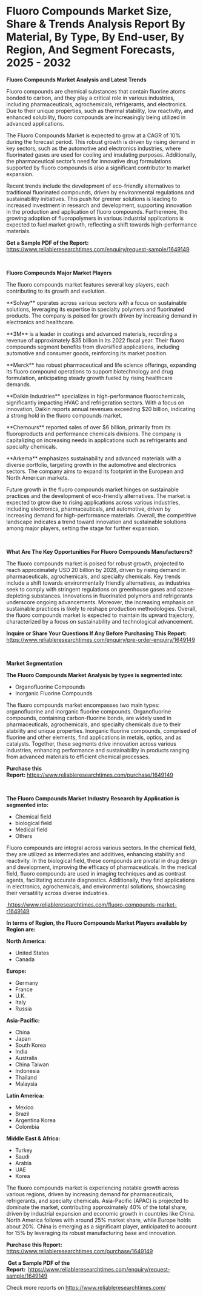 <p><h1>Fluoro Compounds Market Size, Share & Trends Analysis Report By Material, By Type, By End-user, By Region, And Segment Forecasts, 2025 - 2032</h1></p><p><strong>Fluoro Compounds Market Analysis and Latest Trends</strong></p>
<p><p>Fluoro compounds are chemical substances that contain fluorine atoms bonded to carbon, and they play a critical role in various industries, including pharmaceuticals, agrochemicals, refrigerants, and electronics. Due to their unique properties, such as thermal stability, low reactivity, and enhanced solubility, fluoro compounds are increasingly being utilized in advanced applications.</p><p>The Fluoro Compounds Market is expected to grow at a CAGR of 10% during the forecast period. This robust growth is driven by rising demand in key sectors, such as the automotive and electronics industries, where fluorinated gases are used for cooling and insulating purposes. Additionally, the pharmaceutical sector’s need for innovative drug formulations supported by fluoro compounds is also a significant contributor to market expansion.</p><p>Recent trends include the development of eco-friendly alternatives to traditional fluorinated compounds, driven by environmental regulations and sustainability initiatives. This push for greener solutions is leading to increased investment in research and development, supporting innovation in the production and application of fluoro compounds. Furthermore, the growing adoption of fluoropolymers in various industrial applications is expected to fuel market growth, reflecting a shift towards high-performance materials.</p></p>
<p><strong>Get a Sample PDF of the Report:&nbsp;</strong> <a href="https://www.reliableresearchtimes.com/enquiry/request-sample/1649149?utm_campaign=2326&utm_medium=2&utm_source=Github&utm_content=ia&utm_term=01042025&utm_id=fluoro-compounds">https://www.reliableresearchtimes.com/enquiry/request-sample/1649149</a></p>
<p>&nbsp;</p>
<p><strong>Fluoro Compounds Major Market Players</strong></p>
<p><p>The fluoro compounds market features several key players, each contributing to its growth and evolution. </p><p>**Solvay** operates across various sectors with a focus on sustainable solutions, leveraging its expertise in specialty polymers and fluorinated products. The company is poised for growth driven by increasing demand in electronics and healthcare.</p><p>**3M** is a leader in coatings and advanced materials, recording a revenue of approximately $35 billion in its 2022 fiscal year. Their fluoro compounds segment benefits from diversified applications, including automotive and consumer goods, reinforcing its market position.</p><p>**Merck** has robust pharmaceutical and life science offerings, expanding its fluoro compound operations to support biotechnology and drug formulation, anticipating steady growth fueled by rising healthcare demands.</p><p>**Daikin Industries** specializes in high-performance fluorochemicals, significantly impacting HVAC and refrigeration sectors. With a focus on innovation, Daikin reports annual revenues exceeding $20 billion, indicating a strong hold in the fluoro compounds market.</p><p>**Chemours** reported sales of over $6 billion, primarily from its fluoroproducts and performance chemicals divisions. The company is capitalizing on increasing needs in applications such as refrigerants and specialty chemicals.</p><p>**Arkema** emphasizes sustainability and advanced materials with a diverse portfolio, targeting growth in the automotive and electronics sectors. The company aims to expand its footprint in the European and North American markets.</p><p>Future growth in the fluoro compounds market hinges on sustainable practices and the development of eco-friendly alternatives. The market is expected to grow due to rising applications across various industries, including electronics, pharmaceuticals, and automotive, driven by increasing demand for high-performance materials. Overall, the competitive landscape indicates a trend toward innovation and sustainable solutions among major players, setting the stage for further expansion.</p></p>
<p>&nbsp;</p>
<p><strong>What Are The Key Opportunities For Fluoro Compounds Manufacturers?</strong></p>
<p><p>The fluoro compounds market is poised for robust growth, projected to reach approximately USD 20 billion by 2028, driven by rising demand in pharmaceuticals, agrochemicals, and specialty chemicals. Key trends include a shift towards environmentally friendly alternatives, as industries seek to comply with stringent regulations on greenhouse gases and ozone-depleting substances. Innovations in fluorinated polymers and refrigerants underscore ongoing advancements. Moreover, the increasing emphasis on sustainable practices is likely to reshape production methodologies. Overall, the fluoro compounds market is expected to maintain its upward trajectory, characterized by a focus on sustainability and technological advancement.</p></p>
<p><strong>Inquire or Share Your Questions If Any Before Purchasing This Report:</strong> <a href="https://www.reliableresearchtimes.com/enquiry/pre-order-enquiry/1649149?utm_campaign=2326&utm_medium=2&utm_source=Github&utm_content=ia&utm_term=01042025&utm_id=fluoro-compounds">https://www.reliableresearchtimes.com/enquiry/pre-order-enquiry/1649149</a></p>
<p>&nbsp;</p>
<p><strong>Market Segmentation</strong></p>
<p><strong>The Fluoro Compounds Market Analysis by types is segmented into:</strong></p>
<p><ul><li>Organofluorine Compounds</li><li>Inorganic Fluorine Compounds</li></ul></p>
<p><p>The fluoro compounds market encompasses two main types: organofluorine and inorganic fluorine compounds. Organofluorine compounds, containing carbon-fluorine bonds, are widely used in pharmaceuticals, agrochemicals, and specialty chemicals due to their stability and unique properties. Inorganic fluorine compounds, comprised of fluorine and other elements, find applications in metals, optics, and as catalysts. Together, these segments drive innovation across various industries, enhancing performance and sustainability in products ranging from advanced materials to efficient chemical processes.</p></p>
<p><strong>Purchase this Report:&nbsp;</strong><a href="https://www.reliableresearchtimes.com/purchase/1649149?utm_campaign=2326&utm_medium=2&utm_source=Github&utm_content=ia&utm_term=01042025&utm_id=fluoro-compounds">https://www.reliableresearchtimes.com/purchase/1649149</a></p>
<p>&nbsp;</p>
<p><strong>The Fluoro Compounds Market Industry Research by Application is segmented into:</strong></p>
<p><ul><li>Chemical field</li><li>biological field</li><li>Medical field</li><li>Others</li></ul></p>
<p><p>Fluoro compounds are integral across various sectors. In the chemical field, they are utilized as intermediates and additives, enhancing stability and reactivity. In the biological field, these compounds are pivotal in drug design and development, improving the efficacy of pharmaceuticals. In the medical field, fluoro compounds are used in imaging techniques and as contrast agents, facilitating accurate diagnostics. Additionally, they find applications in electronics, agrochemicals, and environmental solutions, showcasing their versatility across diverse industries.</p></p>
<p><a href="https://www.reliableresearchtimes.com/fluoro-compounds-market-r1649149?utm_campaign=2326&utm_medium=2&utm_source=Github&utm_content=ia&utm_term=01042025&utm_id=fluoro-compounds">&nbsp;https://www.reliableresearchtimes.com/fluoro-compounds-market-r1649149</a></p>
<p><strong>In terms of Region, the Fluoro Compounds Market Players available by Region are:</strong></p>
<p>
    <p> <strong> North America: </strong>
        <ul>
            <li>United States</li>
            <li>Canada</li>
        </ul>
        </p> 
    <p> <strong> Europe: </strong>
        <ul>
            <li>Germany</li>
            <li>France</li>
            <li>U.K.</li>
            <li>Italy</li>
            <li>Russia</li>
        </ul>
        </p> 
    <p> <strong> Asia-Pacific: </strong>
        <ul>
            <li>China</li>
            <li>Japan</li>
            <li>South Korea</li>
            <li>India</li>
            <li>Australia</li>
            <li>China Taiwan</li>
            <li>Indonesia</li>
            <li>Thailand</li>
            <li>Malaysia</li>
        </ul>
        </p> 
    <p> <strong> Latin America: </strong>
        <ul>
            <li>Mexico</li>
            <li>Brazil</li>
            <li>Argentina Korea</li>
            <li>Colombia</li>
        </ul>
        </p> 
    <p> <strong> Middle East & Africa: </strong>
        <ul>
            <li>Turkey</li>
            <li>Saudi</li>
            <li>Arabia</li>
            <li>UAE</li>
            <li>Korea</li>
        </ul>
    </p>
    </p>
<p><p>The fluoro compounds market is experiencing notable growth across various regions, driven by increasing demand for pharmaceuticals, refrigerants, and specialty chemicals. Asia-Pacific (APAC) is projected to dominate the market, contributing approximately 40% of the total share, driven by industrial expansion and economic growth in countries like China. North America follows with around 25% market share, while Europe holds about 20%. China is emerging as a significant player, anticipated to account for 15% by leveraging its robust manufacturing base and innovation.</p></p>
<p><strong>Purchase this Report: </strong><a href="https://www.reliableresearchtimes.com/purchase/1649149?utm_campaign=2326&utm_medium=2&utm_source=Github&utm_content=ia&utm_term=01042025&utm_id=fluoro-compounds">https://www.reliableresearchtimes.com/purchase/1649149</a></p>
<p>&nbsp;<strong>Get a Sample PDF of the Report:&nbsp;&nbsp;</strong><a href="https://www.reliableresearchtimes.com/enquiry/request-sample/1649149?utm_campaign=2326&utm_medium=2&utm_source=Github&utm_content=ia&utm_term=01042025&utm_id=fluoro-compounds">https://www.reliableresearchtimes.com/enquiry/request-sample/1649149</a></p>
<p><strong></strong></p>
<p>Check more reports on <a href="https://www.reliableresearchtimes.com/?utm_campaign=2326&utm_medium=2&utm_source=Github&utm_content=ia&utm_term=01042025&utm_id=fluoro-compounds">https://www.reliableresearchtimes.com/</a></p>